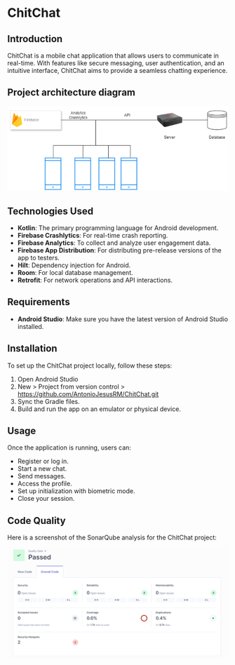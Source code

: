 # ChitChat

## Introduction
ChitChat is a mobile chat application that allows users to communicate in real-time. With features like secure messaging, user authentication, and an intuitive interface, ChitChat aims to provide a seamless chatting experience.

## Project architecture diagram
![Alt text](./chitchat.drawio.png "Project architecture diagram")

## Technologies Used
- **Kotlin**: The primary programming language for Android development.
- **Firebase Crashlytics**: For real-time crash reporting.
- **Firebase Analytics**: To collect and analyze user engagement data.
- **Firebase App Distribution**: For distributing pre-release versions of the app to testers.
- **Hilt**: Dependency injection for Android.
- **Room**: For local database management.
- **Retrofit**: For network operations and API interactions.

## Requirements
- **Android Studio**: Make sure you have the latest version of Android Studio installed.

## Installation
To set up the ChitChat project locally, follow these steps:

1. Open Android Studio
2. New > Project from version control > https://github.com/AntonioJesusRM/ChitChat.git
3. Sync the Gradle files.
4. Build and run the app on an emulator or physical device.

## Usage
Once the application is running, users can:

- Register or log in.
- Start a new chat.
- Send messages.
- Access the profile.
- Set up initialization with biometric mode.
- Close your session.

## Code Quality
Here is a screenshot of the SonarQube analysis for the ChitChat project:

![SonarQube Analysis](./sonarQube.PNG "Project architecture diagram")